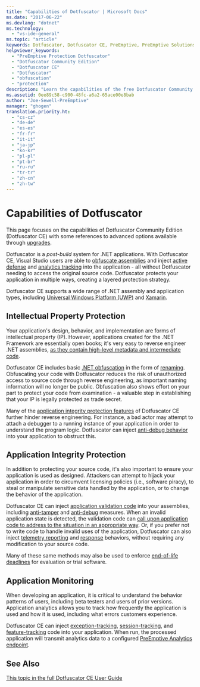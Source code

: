```yaml
---
title: "Capabilities of Dotfuscator | Microsoft Docs"
ms.date: "2017-06-22"
ms.devlang: "dotnet"
ms.technology: 
  - "vs-ide-general"
ms.topic: "article"
keywords: Dotfuscator, Dotfuscator CE, PreEmptive, PreEmptive Solutions, PreEmptive Protection, protection, community edition, obfuscation, .NET, free, Visual Studio 2017
helpviewer_keywords: 
  - "PreEmptive Protection Dotfuscator"
  - "Dotfuscator Community Edition"
  - "Dotfuscator CE"
  - "Dotfuscator"
  - "obfuscation"
  - "protection"
description: "Learn the capabilities of the free Dotfuscator Community Edition included in Visual Studio 2017."
ms.assetid: 0ee89c58-c900-48fc-a6a2-65ace00e8bab
author: "Joe-Sewell-PreEmptive"
manager: "ghogen"
translation.priority.ht: 
  - "cs-cz"
  - "de-de"
  - "es-es"
  - "fr-fr"
  - "it-it"
  - "ja-jp"
  - "ko-kr"
  - "pl-pl"
  - "pt-br"
  - "ru-ru"
  - "tr-tr"
  - "zh-cn"
  - "zh-tw"
---
```


# Capabilities of Dotfuscator

This page focuses on the capabilities of Dotfuscator Community Edition (Dotfuscator CE) with some references to advanced options available through [upgrades][upgrades].

Dotfuscator is a *post-build* system for .NET applications.
With Dotfuscator CE, Visual Studio users are able to [obfuscate assemblies][obfuscation] and inject [active defense][checks] and [analytics tracking][analytics] into the application - all without Dotfuscator needing to access the original source code.
Dotfuscator protects your application in multiple ways, creating a layered protection strategy.

Dotfuscator CE supports a wide range of .NET assembly and application types, including [Universal Windows Platform (UWP)][uwp] and [Xamarin][xamarin].

## Intellectual Property Protection

Your application's design, behavior, and implementation are forms of intellectual property (IP).
However, applications created for the .NET Framework are essentially open books; it's very easy to reverse engineer .NET assemblies, [as they contain high-level metadata and intermediate code][assemblies].

Dotfuscator CE includes basic [.NET obfuscation][obfuscation] in the form of [renaming][renaming].
Obfuscating your code with Dotfuscator reduces the risk of unauthorized access to source code through reverse engineering, as important naming information will no longer be public.
Obfuscation also shows effort on your part to protect your code from examination - a valuable step in establishing that your IP is legally protected as trade secret.

Many of the [application integrity protection features](#application-integrity-protection) of Dotfuscator CE further hinder reverse engineering.
For instance, a bad actor may attempt to attach a debugger to a running instance of your application in order to understand the program logic.
Dotfuscator can inject [anti-debug behavior][debug] into your application to obstruct this.

## Application Integrity Protection

In addition to protecting your source code, it's also important to ensure your application is used as designed.
Attackers can attempt to hijack your application in order to circumvent licensing policies (i.e., software piracy), to steal or manipulate sensitive data handled by the application, or to change the behavior of the application.

Dotfuscator CE can inject [application validation code][checks] into your assemblies,
including [anti-tamper][tamper] and [anti-debug][debug] measures.
When an invalid application state is detected, the validation code can [call upon application code to address to the situation in an appropriate way][check-app].
Or, if you prefer not to write code to handle invalid uses of the application, Dotfuscator can also inject [telemetry reporting][check-telemetry] and [response][check-action] behaviors, without requiring any modification to your source code.

Many of these same methods may also be used to enforce [end-of-life deadlines][shelflife] for evaluation or trial software.

## Application Monitoring

When developing an application, it is critical to understand the behavior patterns of users, including beta testers and users of prior versions.
Application analytics allows you to track how frequently the application is used and how it is used, including what errors customers experience.

Dotfuscator CE can inject [exception-tracking][exceptions], [session-tracking][sessions], and [feature-tracking][features] code into your application.
When run, the processed application will transmit analytics data to a configured [PreEmptive Analytics endpoint][endpoints].

## See Also

[This topic in the full Dotfuscator CE User Guide][full]

<!-- Copyright © 2017 PreEmptive Solutions, LLC -->

[assemblies]: https://docs.microsoft.com/en-us/dotnet/standard/assembly-format
[uwp]: https://www.preemptive.com/blog/article/856-uwp-applications-in-dotfuscator-ce/91-dotfuscator-ce
[xamarin]: https://www.preemptive.com/obfuscating-xamarin-with-dotfuscator

[upgrades]: upgrades.md

[obfuscation]: https://www.preemptive.com/dotfuscator/ce/docs/help/obfuscation_overview.html
[renaming]: https://www.preemptive.com/dotfuscator/ce/docs/help/obfuscation_renaming.html

[analytics]: https://www.preemptive.com/dotfuscator/ce/docs/help/analytics_overview.html
[endpoints]: https://www.preemptive.com/dotfuscator/ce/docs/help/analytics_overview.html#endpoints

[checks]: https://www.preemptive.com/dotfuscator/ce/docs/help/checks_overview.html
[check-app]: https://www.preemptive.com/dotfuscator/ce/docs/help/checks_overview.html#app-notification
[check-action]: https://www.preemptive.com/dotfuscator/ce/docs/help/checks_overview.html#action

[tamper]: https://www.preemptive.com/dotfuscator/ce/docs/help/checks_tamper.html
[debug]: https://www.preemptive.com/dotfuscator/ce/docs/help/checks_debug.html
[shelflife]: https://www.preemptive.com/dotfuscator/ce/docs/help/checks_shelflife.html
[exceptions]: https://www.preemptive.com/dotfuscator/ce/docs/help/analytics_exceptions.html
[sessions]: https://www.preemptive.com/dotfuscator/ce/docs/help/analytics_sessions.html
[features]: https://www.preemptive.com/dotfuscator/ce/docs/help/analytics_features.html
[check-telemetry]: https://www.preemptive.com/dotfuscator/ce/docs/help/analytics_checks.html

[full]: https://www.preemptive.com/dotfuscator/ce/docs/help/intro_capabilities.html
